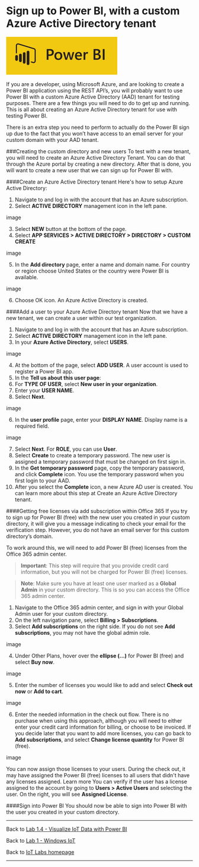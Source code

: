 # Sign up to Power BI, with a custom Azure Active Directory tenant

![Power BI](/images/powerbi-logo.png)

If you are a developer, using Microsoft Azure, and are looking to create a Power BI application using the REST API’s, you will probably want to use Power BI with a custom Azure Active Directory (AAD) tenant for testing purposes. There are a few things you will need to do to get up and running. This is all about creating an Azure Active Directory tenant for use with testing Power BI.

There is an extra step you need to perform to actually do the Power BI sign up due to the fact that you won’t have access to an email server for your custom domain with your AAD tenant.

###Creating the custom directory and new users
To test with a new tenant, you will need to create an Azure Active Directory Tenant. You can do that through the Azure portal by creating a new directory. After that is done, you will want to create a new user that we can sign up for Power BI with.

####Create an Azure Active Directory tenant
Here's how to setup Azure Active Directory:
1. Navigate to [](https://portal.azure.com) and log in with the account that has an Azure subscription.
2. Select **ACTIVE DIRECTORY** management icon in the left pane.

  image

3. Select **NEW** button at the bottom of the page.
4. Select **APP SERVICES > ACTIVE DIRECTORY > DIRECTORY > CUSTOM CREATE**

  image

5. In the **Add directory** page, enter a name and domain name. For country or region choose United States or the country were Power BI is available.

  image

6. Choose OK icon. An Azure Active Directory is created.

####Add a user to your Azure Active Directory tenant
Now that we have a new tenant, we can create a user within our test organization.
1. Navigate to [](https://portal.azure.com) and log in with the account that has an Azure subscription.
2. Select **ACTIVE DIRECTORY** management icon in the left pane.
3. In your **Azure Active Directory**, select **USERS**.

  image

4. At the bottom of the page, select **ADD USER**. A user account is used to register a Power BI app.
5. In the **Tell us about this user page**:
  1. For **TYPE OF USER**, select **New user in your organization**.
  2. Enter your **USER NAME**.
  3. Select **Next**.

  image

6. In the **user profile** page, enter your **DISPLAY NAME**. Display name is a required field.

  image

7. Select **Next**. For **ROLE**, you can use **User**.
8. Select **Create** to create a temporary password. The new user is assigned a temporary password that must be changed on first sign in.
9. In the **Get temporary password** page, copy the temporary password, and click **Complete** icon. You use the temporary password when you first login to your AAD.
10. After you select the **Complete** icon, a new Azure AD user is created.
You can learn more about this step at Create an Azure Active Directory tenant.

####Getting free licenses via add subscription within Office 365
If you try to sign up for Power BI (free) with the new user you created in your custom directory, it will give you a message indicating to check your email for the verification step. However, you do not have an email server for this custom directory’s domain. 

To work around this, we will need to add Power BI (free) licenses from the Office 365 admin center.

>
>**Important**:
>This step will require that you provide credit card information, but you will not be charged for Power BI (free) licenses.
>

>
>**Note**:
>Make sure you have at least one user marked as a **Global Admin** in your custom directory. This is so you can access the Office 365 admin center.
>

1. Navigate to the Office 365 admin center, and sign in with your Global Admin user for your custom directory.
2. On the left navigation pane, select **Billing > Subscriptions**.
3. Select **Add subscriptions** on the right side. If you do not see **Add subscriptions**, you may not have the global admin role.

  image

4. Under Other Plans, hover over the **ellipse (…)** for Power BI (free) and select **Buy now**.

  image

5. Enter the number of licenses you would like to add and select **Check out now** or **Add to cart**.

  image

6. Enter the needed information in the check out flow.
There is no purchase when using this approach, although you will need to either enter your credit card information for billing, or choose to be invoiced.
If you decide later that you want to add more licenses, you can go back to **Add subscriptions**, and select **Change license quantity** for Power BI (free).

  image

You can now assign those licenses to your users. During the check out, it may have assigned the Power BI (free) licenses to all users that didn't have any licenses assigned. Learn more
You can verify if the user has a license assigned to the account by going to **Users > Active Users** and selecting the user. On the right, you will see **Assigned License**.

####Sign into Power BI
You should now be able to sign into Power BI with the user you created in your custom directory.

---

Back to [Lab 1.4 - Visualize IoT Data with Power BI](/content/lab-1-4-visualize-iot-data-with-powerbi.md)

Back to [Lab 1 - Windows IoT](/content/lab-1-windows-iot.md)

Back to [IoT Labs homepage](/readme.md#labs)

---

